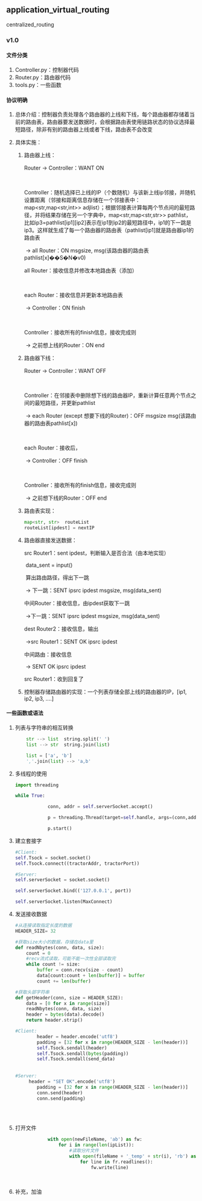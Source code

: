 ## application_virtual_routing

centralized_routing



### v1.0

#### 文件分类

1. Controller.py：控制器代码
2. Router.py：路由器代码
3. tools.py：一些函数

#### 协议明确

1. 总体介绍：控制器负责处理各个路由器的上线和下线，每个路由器都存储着当前的路由表，路由器要发送数据时，会根据路由表使用链路状态的协议选择最短路径，除非有别的路由器上线或者下线，路由表不会改变

2. 具体实施：

   1. 路由器上线：

      Router -> Controller：WANT ON

      ​

      Controller：随机选择已上线的IP（个数随机）与该新上线ip邻接，并随机设置距离（邻接和距离信息存储在一个邻接表中：map<str,map<str,int>> adjlist）；根据邻接表计算每两个节点间的最短路径，并将结果存储在另一个字典中，map<str,map<str,str>> pathlist，比如ip3=pathlist\[ip1][ip2]表示在ip1到ip2的最短路径中，ip1的下一跳是ip3。这样就生成了每一个路由器的路由表（pathlist[ip1]就是路由器ip1的路由表

      ​	-> all Router：ON msgsize,  msg(该路由器的路由表pathlist[x]��S�N�v0)

      all Router：接收信息并修改本地路由表（添加）

      ​

      each Router：接收信息并更新本地路由表

      ​	-> Controller：ON finish

      ​

      Controller：接收所有的finish信息，接收完成则

      ​	-> 之前想上线的Router：ON end

   2. 路由器下线：

      Router -> Controller：WANT OFF

      ​

      Controller：在邻接表中删除想下线的路由器IP，重新计算任意两个节点之间的最短路径，并更新pathlist

      ​	-> each Router (except 想要下线的Router)：OFF msgsize msg(该路由器的路由表pathlist[x])

      ​

      each Router：接收后，

      ​	-> Controller：OFF finish

      ​

      Controller：接收所有的finish信息，接收完成则

      ​	-> 之前想下线的Router：OFF end

   3. 路由表实现：

      ```python
      map<str, str>  routeList
      routeList[ipdest] = nextIP
      ```

   4. 路由器直接发送数据：

      src Router1：sent  ipdest，判断输入是否合法（由本地实现）

      ​	data_sent = input()

      ​	算出路由路径，得出下一跳

      ​	-> 下一跳：SENT ipsrc ipdest msgsize,  msg(data_sent)

      中间Router：接收信息，由ipdest获取下一跳

      ​	->下一跳：SENT ipsrc ipdest msgsize,  msg(data_sent)

      dest Router2：接收信息，输出

      ​	->src Router1：SENT OK ipsrc ipdest

      中间路由：接收信息

      ​	-> SENT OK ipsrc ipdest

      src Router1：收到回复了

   5. 控制器存储路由器的实现：一个列表存储全部上线的路由器的IP，[ip1, ip2, ip3, ....]

#### 一些函数或语法

1. 列表与字符串的相互转换

   ```python
       str --> list  string.split(' ')
       list --> str  string.join(list)  

       list = ['a', 'b']
       ','.join(list) --> 'a,b'
   ```

2. 多线程的使用

   ```python
   import threading

   while True:

               conn, addr = self.serverSocket.accept()          

               p = threading.Thread(target=self.handle, args=(conn,addr, ))

               p.start()
   ```

3. 建立套接字

   ```python
   #Client:
   self.Tsock = socket.socket()
   self.Tsock.connect((tractorAddr, tractorPort))

   #Server:
   self.serverSocket = socket.socket()

   self.serverSocket.bind(('127.0.0.1', port))

   self.serverSocket.listen(MaxConnect)
   ```

4. 发送接收数据

   ```python
   #从连接读取指定长度的数据
   HEADER_SIZE= 32

   #获取size大小的数据，存储在data里
   def readNbytes(conn, data, size):
       count = 0
       #recv流式读取，可能不能一次性全部读取完
       while count != size:
           buffer = conn.recv(size - count)
           data[count:count + len(buffer)] = buffer
           count += len(buffer)

   #获取头部字符串
   def getHeader(conn, size = HEADER_SIZE):
       data = [0 for x in range(size)]
       readNbytes(conn, data, size)
       header = bytes(data).decode()
       return header.strip()

   #Client:
           header = header.encode('utf8')
           padding = [32 for x in range(HEADER_SIZE - len(header))]
           self.Tsock.sendall(header)
           self.Tsock.sendall(bytes(padding))
           self.Tsock.sendall(send_data)
           
           
   #Server:
   	    header = "SET OK".encode('utf8')
           padding = [32 for x in range(HEADER_SIZE - len(header))]
           conn.send(header)
           conn.send(padding)
           
   ```

   ​

5. 打开文件

   ```python
               with open(newFileName, 'ab') as fw:
                   for i in range(len(ipList)):
                       #读取分片文件 
                       with open(fileName + '_temp' + str(i), 'rb') as fr:
                           for line in fr.readlines():
                               fw.write(line)
   ```

   ​

6. 补充，加油



